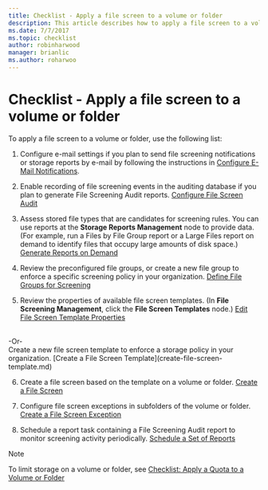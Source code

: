 ```yaml
---
title: Checklist - Apply a file screen to a volume or folder
description: This article describes how to apply a file screen to a volume or folder
ms.date: 7/7/2017
ms.topic: checklist
author: robinharwood
manager: brianlic
ms.author: roharwoo
---
```

# Checklist - Apply a file screen to a volume or folder

To apply a file screen to a volume or folder, use the following list:
1. Configure e-mail settings if you plan to send file screening notifications or storage reports by e-mail by following the instructions in [Configure E-Mail Notifications](configure-email-notifications.md).

2. Enable recording of file screening events in the auditing database if you plan to generate File Screening Audit reports.
[Configure File Screen Audit](configure-file-screen-audit.md)

3. Assess stored file types that are candidates for screening rules. You can use reports at the **Storage Reports Management** node to provide data. (For example, run a Files by File Group report or a Large Files report on demand to identify files that occupy large amounts of disk space.) [Generate Reports on Demand](generate-reports-on-demand.md)

4. Review the preconfigured file groups, or create a new file group to enforce a specific screening policy in your organization. [Define File Groups for Screening](define-file-groups-for-screening.md)

5. Review the properties of available file screen templates. (In **File Screening Management**, click the **File Screen Templates** node.)
[Edit File Screen Template Properties](edit-file-screen-template-properties.md)
 <br />
 -Or-
 <br /> Create a new file screen template to enforce a storage policy in your organization.  [Create a File Screen Template](create-file-screen-template.md)

6. Create a file screen based on the template on a volume or folder.
 [Create a File Screen](create-file-screen.md)

7. Configure file screen exceptions in subfolders of the volume or folder. [Create a File Screen Exception](create-file-screen-exception.md)

8. Schedule a report task containing a File Screening Audit report to monitor screening activity periodically.
  [Schedule a Set of Reports](schedule-set-of-reports.md)


> [!NOTE]
> To limit storage on a volume or folder, see
[Checklist: Apply a Quota to a Volume or Folder](checklist-apply-file-screen-to-volume-or-folder.md)
